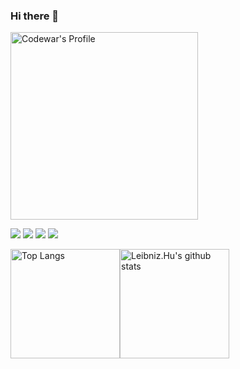 ### Hi there 👋
<img src="https://www.codewars.com/users/Leibnizhu/badges/large" alt="Codewar's Profile" width="300" />  

![](https://leetcode-badge.haozibi.dev/v1cn/leibnizhu.svg)
![](https://leetcode-badge.haozibi.dev/v1cn/ranking/leibnizhu.svg)
![](https://leetcode-badge.haozibi.dev/v1cn/solved/leibnizhu.svg)
![](https://leetcode-badge.haozibi.dev/v1cn/accepted/leibnizhu.svg)

<img src="https://github-readme-stats.vercel.app/api/top-langs/?username=Leibnizhu&hide=html,css,scss&layout=compact" alt="Top Langs" height="175" /><img src="https://github-readme-stats.vercel.app/api?username=Leibnizhu&show_icons=true&count_private=true&theme=dracula" alt="Leibniz.Hu's github stats" height="175" />


<!--
**Leibnizhu/Leibnizhu** is a ✨ _special_ ✨ repository because its `README.md` (this file) appears on your GitHub profile.

Here are some ideas to get you started:

- 🔭 I’m currently working on ...
- 🌱 I’m currently learning ...
- 👯 I’m looking to collaborate on ...
- 🤔 I’m looking for help with ...
- 💬 Ask me about ...
- 📫 How to reach me: ...
- 😄 Pronouns: ...
- ⚡ Fun fact: ...
-->
